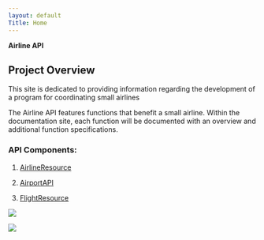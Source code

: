 ```yaml
---
layout: default
Title: Home
---
```


**Airline API**

## Project Overview
		 
This site is dedicated to providing information regarding the development of a program for coordinating small airlines 

The Airline API features functions that benefit a small airline. Within the documentation site, each function will be documented with an overview and additional function specifications.

### API Components: 
	
1.	[AirlineResource](/airlineresource.md)
	
2.	[AirportAPI](/AirportAPI.md)

3.	[FlightResource](/FlightResource.md)



 ![](/docs/small-airplane-ca12-010-small)
 
  ![](/images/small-airplane-ca12-010-small)
 
 
 
